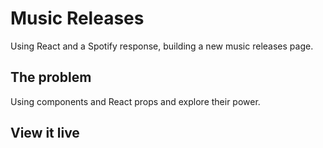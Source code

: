 # Music Releases
Using React and a Spotify response, building a new music releases page.


## The problem

Using components and React props and explore their power.

## View it live

